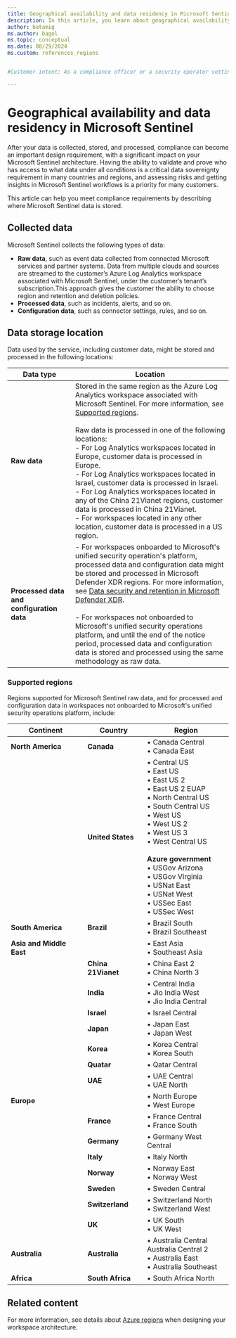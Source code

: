```yaml
---
title: Geographical availability and data residency in Microsoft Sentinel
description: In this article, you learn about geographical availability and data residency in Microsoft Sentinel.
author: batamig
ms.author: bagol
ms.topic: conceptual
ms.date: 08/29/2024
ms.custom: references_regions


#Customer intent: As a compliance officer or a security operator setting up Microsoft Sentinel, I want to understand the geographical availability and data residency of Microsoft Sentinel so that I can ensure our data meets regional compliance requirements.

---
```


# Geographical availability and data residency in Microsoft Sentinel

After your data is collected, stored, and processed, compliance can become an important design requirement, with a significant impact on your Microsoft Sentinel architecture. Having the ability to validate and prove who has access to what data under all conditions is a critical data sovereignty requirement in many countries and regions, and assessing risks and getting insights in Microsoft Sentinel workflows is a priority for many customers.

This article can help you meet compliance requirements by describing where Microsoft Sentinel data is stored.

## Collected data

Microsoft Sentinel collects the following types of data:

- **Raw data**, such as event data collected from connected Microsoft services and partner systems. Data from multiple clouds and sources are streamed to the customer’s Azure Log Analytics workspace associated with Microsoft Sentinel, under the customer’s tenant’s subscription.This approach gives the customer the ability to choose region and retention and deletion policies.
- **Processed data**, such as incidents, alerts, and so on.
- **Configuration data**, such as connector settings, rules, and so on.

## Data storage location

Data used by the service, including customer data, might be stored and processed in the following locations:

|Data type  |Location  |
|---------|---------|
|**Raw data**     |  Stored in the same region as the Azure Log Analytics workspace associated with Microsoft Sentinel. For more information, see [Supported regions](#supported-regions).  <br><br>Raw data is processed in one of the following locations: <br>- For Log Analytics workspaces located in Europe, customer data is processed in Europe. <br>- For Log Analytics workspaces located in Israel, customer data is processed in Israel. <br>- For Log Analytics workspaces located in any of the China 21Vianet regions, customer data is processed in China 21Vianet. <br>- For workspaces located in any other location, customer data is processed in a US region.     |
|**Processed data and configuration data**     |   - For workspaces onboarded to Microsoft's unified security operation's platform, processed data and configuration data might be stored and processed in Microsoft Defender XDR regions. For more information, see [Data security and retention in Microsoft Defender XDR](/defender-xdr/data-privacy).   <br><br>- For workspaces not onboarded to Microsoft's unified security operations platform, and until the end of the notice period, processed data and configuration data is stored and processed using the same methodology as raw data.    |
 
<!--what notice period?-->

### Supported regions

Regions supported for Microsoft Sentinel raw data, and for processed and configuration data in workspaces not onboarded to Microsoft's unified security operations platform, include:

|Continent | Country | Region |
|---------|---------|---------|
| **North America**| **Canada** | • Canada Central<br>• Canada East |
| |   **United States** | • Central US<br>• East US<br>• East US 2<br>• East US 2 EUAP<br>• North Central US<br>• South Central US<br>• West US<br>• West US 2<br>• West US 3<br>• West Central US<br><br>**Azure government** <br>• USGov Arizona<br>• USGov Virginia<br>• USNat East<br>• USNat West<br>• USSec East<br>• USSec West|
|**South America** | **Brazil** | • Brazil South<br>• Brazil Southeast |
|**Asia and Middle East** | |• East Asia<br>• Southeast Asia |
| | **China 21Vianet**| • China East 2<br>• China North 3|
| | **India**| • Central India<br>• Jio India West<br>• Jio India Central|
| | **Israel** | • Israel Central |
| | **Japan** | • Japan East<br>• Japan West|
| | **Korea**| • Korea Central<br>• Korea South| 
| | **Quatar** | • Qatar Central|
| | **UAE**| • UAE Central<br>• UAE North        |
|**Europe**| | • North Europe<br>• West Europe|
| |**France**| • France Central<br>• France South|
| |**Germany**| • Germany West Central|
| | **Italy** |• Italy North|
| | **Norway**|• Norway East<br>• Norway West|
| |**Sweden**| • Sweden Central | 
| | **Switzerland**| • Switzerland North<br>• Switzerland West| 
| | **UK**| • UK South<br>• UK West |
|**Australia** | **Australia**| • Australia Central<br>Australia Central 2<br>• Australia East<br>• Australia Southeast	|
|**Africa** | **South Africa**| • South Africa North |

## Related content

For more information, see details about [Azure regions](/azure/azure-monitor/logs/workspace-design#azure-regions?toc=/azure/sentinel/TOC.json&bc=/azure/sentinel/breadcrumb/toc.json) when designing your workspace architecture.
